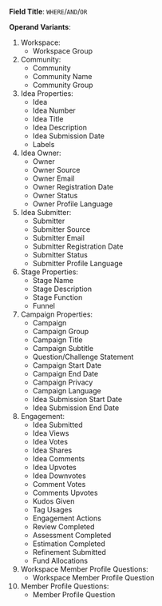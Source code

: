 **Field Title**: `WHERE`/`AND`/`OR`

**Operand Variants**:

1. Workspace:
   * Workspace Group
2. Community:
   * Community
   * Community Name
   * Community Group
3. Idea Properties:
   * Idea
   * Idea Number
   * Idea Title
   * Idea Description
   * Idea Submission Date
   * Labels
4. Idea Owner:
   * Owner
   * Owner Source
   * Owner Email
   * Owner Registration Date
   * Owner Status
   * Owner Profile Language
5. Idea Submitter:
   * Submitter
   * Submitter Source
   * Submitter Email
   * Submitter Registration Date
   * Submitter Status
   * Submitter Profile Language
6. Stage Properties:
   * Stage Name
   * Stage Description
   * Stage Function
   * Funnel
7. Campaign Properties:
   * Campaign
   * Campaign Group
   * Campaign Title
   * Campaign Subtitle
   * Question/Challenge Statement
   * Campaign Start Date
   * Campaign End Date
   * Campaign Privacy
   * Campaign Language
   * Idea Submission Start Date
   * Idea Submission End Date
8. Engagement:
   * Idea Submitted
   * Idea Views
   * Idea Votes
   * Idea Shares
   * Idea Comments
   * Idea Upvotes
   * Idea Downvotes
   * Comment Votes
   * Comments Upvotes
   * Kudos Given
   * Tag Usages
   * Engagement Actions
   * Review Completed
   * Assessment Completed
   * Estimation Completed
   * Refinement Submitted
   * Fund Allocations
9. Workspace Member Profile Questions:
   * Workspace Member Profile Question
10. Member Profile Questions:
    * Member Profile Question